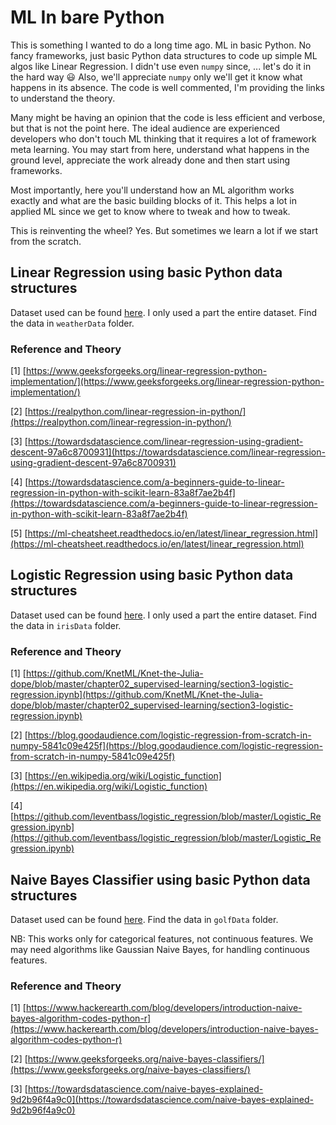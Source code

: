 # ML In bare Python 

This is something I wanted to do a long time ago. ML in basic Python. 
No fancy frameworks, just basic Python data structures to code up simple ML algos like Linear Regression.
I didn't use even `numpy` since, ... let's do it in the hard way :smiley: 
Also, we'll appreciate `numpy` only we'll get it know what happens in its absence.
The code is well commented, I'm providing the links to understand the theory.

Many might be having an opinion that the code is less efficient and verbose, but that is not the point here. 
The ideal audience are experienced developers who don't touch ML thinking that it requires a lot of framework meta learning. 
You may start from here, understand what happens in the ground level, appreciate the work already done and then start using frameworks.

Most importantly, here you'll understand how an ML algorithm works exactly and what are the basic building blocks of it. This helps a lot in applied ML since we get to know where to tweak and how to tweak.

This is reinventing the wheel? Yes. But sometimes we learn a lot if we start from the scratch.

## Linear Regression using basic Python data structures 

Dataset used can be found [here](https://drive.google.com/file/d/1fiHg5DyvQeRC4SyhsVnje5dhJNyVWpO1/view). 
I only used a part the entire dataset. Find the data in `weatherData` folder.

### Reference and Theory

[1] [https://www.geeksforgeeks.org/linear-regression-python-implementation/](https://www.geeksforgeeks.org/linear-regression-python-implementation/)

[2] [https://realpython.com/linear-regression-in-python/](https://realpython.com/linear-regression-in-python/)

[3] [https://towardsdatascience.com/linear-regression-using-gradient-descent-97a6c8700931](https://towardsdatascience.com/linear-regression-using-gradient-descent-97a6c8700931)
 
[4] [https://towardsdatascience.com/a-beginners-guide-to-linear-regression-in-python-with-scikit-learn-83a8f7ae2b4f](https://towardsdatascience.com/a-beginners-guide-to-linear-regression-in-python-with-scikit-learn-83a8f7ae2b4f)

[5] [https://ml-cheatsheet.readthedocs.io/en/latest/linear_regression.html](https://ml-cheatsheet.readthedocs.io/en/latest/linear_regression.html)

## Logistic Regression using basic Python data structures 

Dataset used can be found [here](https://archive.ics.uci.edu/ml/datasets/Iris). 
I only used a part the entire dataset. Find the data in `irisData` folder.

### Reference and Theory

[1] [https://github.com/KnetML/Knet-the-Julia-dope/blob/master/chapter02_supervised-learning/section3-logistic-regression.ipynb](https://github.com/KnetML/Knet-the-Julia-dope/blob/master/chapter02_supervised-learning/section3-logistic-regression.ipynb)  

[2] [https://blog.goodaudience.com/logistic-regression-from-scratch-in-numpy-5841c09e425f](https://blog.goodaudience.com/logistic-regression-from-scratch-in-numpy-5841c09e425f)  

[3] [https://en.wikipedia.org/wiki/Logistic_function](https://en.wikipedia.org/wiki/Logistic_function)  

[4] [https://github.com/leventbass/logistic_regression/blob/master/Logistic_Regression.ipynb](https://github.com/leventbass/logistic_regression/blob/master/Logistic_Regression.ipynb)  


## Naive Bayes Classifier using basic Python data structures 

Dataset used can be found [here](https://www.geeksforgeeks.org/naive-bayes-classifiers/). 
Find the data in `golfData` folder.

NB: This works only for categorical features, not continuous features. We may need algorithms like Gaussian Naive Bayes, 
for handling continuous features. 

### Reference and Theory

[1] [https://www.hackerearth.com/blog/developers/introduction-naive-bayes-algorithm-codes-python-r](https://www.hackerearth.com/blog/developers/introduction-naive-bayes-algorithm-codes-python-r)  

[2] [https://www.geeksforgeeks.org/naive-bayes-classifiers/](https://www.geeksforgeeks.org/naive-bayes-classifiers/)

[3] [https://towardsdatascience.com/naive-bayes-explained-9d2b96f4a9c0](https://towardsdatascience.com/naive-bayes-explained-9d2b96f4a9c0)





